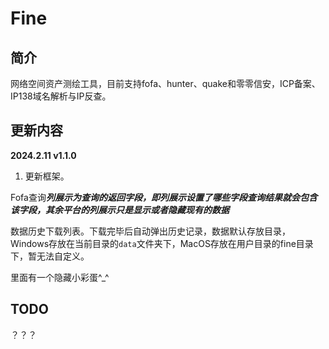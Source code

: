 # Fine

## 简介

网络空间资产测绘工具，目前支持fofa、hunter、quake和零零信安，ICP备案、IP138域名解析与IP反查。

## 更新内容
**2024.2.11 v1.1.0** 

1. 更新框架。

Fofa查询***列展示为查询的返回字段，即列展示设置了哪些字段查询结果就会包含该字段，其余平台的列展示只是显示或者隐藏现有的数据***

数据历史下载列表。下载完毕后自动弹出历史记录，数据默认存放目录，Windows存放在当前目录的```data```文件夹下，MacOS存放在用户目录的fine目录下，暂无法自定义。

里面有一个隐藏小彩蛋^_^

## TODO

？？？

